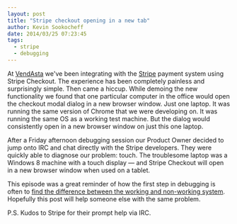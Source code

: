 ```yaml
---
layout: post
title: "Stripe checkout opening in a new tab"
author: Kevin Sookocheff
date: 2014/03/25 07:23:45
tags: 
  - stripe
  - debugging
---
```


At [VendAsta](http://www.vendasta.com) we've been integrating with the [Stripe](http://stripe.com/checkout) payment system using Stripe Checkout. The experience has been completely painless and surprisingly simple. Then came a hiccup. While demoing the new functionality we found that one particular computer in the office would open the checkout modal dialog in a new browser window. Just one laptop. It was running the same version of Chrome that we were developing on. It was running the same OS as a working test machine. But the dialog would consistently open in a new browser window on just this one laptop. 

After a Friday afternoon debugging session our Product Owner decided to jump onto IRC and chat directly with the Stripe developers. They were quickly able to diagnose our problem: touch. The troublesome laptop was a Windows 8 machine with a touch display — and Stripe Checkout will open in a new browser window when used on a tablet.

This episode was a great reminder of how the first step in debugging is often to [find the difference between the working and non-working system](http://www.hanselman.com/blog/BackToBasicsAssertYourAssumptionsAndDiffYourSourceCode.aspx). Hopefully this post will help someone else with the same problem. 

P.S. Kudos to Stripe for their prompt help via IRC.
